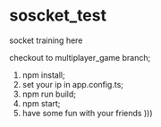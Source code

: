 # soscket_test
socket training here

checkout to multiplayer_game branch;

1) npm install;
2) set your ip in app.config.ts; 
3) npm run build;
4) npm start;
5) have some fun with your friends )))

